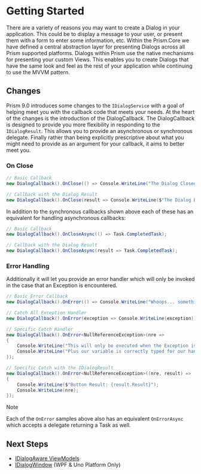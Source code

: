 # Getting Started

There are a variety of reasons you may want to create a Dialog in your application. This could be to display a message to your user, or present them with a form to enter some information, etc. Within the Prism.Core we have defined a central abstraction layer for presenting Dialogs across all Prism supported platforms. Dialogs within Prism use the native mechanisms for presenting your custom Views. This enables you to create Dialogs that have the same look and feel as the rest of your application while continuing to use the MVVM pattern.

## Changes

Prism 9.0 introduces some changes to the `IDialogService` with a goal of helping meet you with the callback code that meets your needs. At the heart of the changes is the introduction of the DialogCallback. The DialogCallback is designed to provide you more flexibility in responding to the `IDialogResult`. This allows you to provide an asynchronous or synchronous delegate. Finally rather than being explicitly prescriptive about what you might need to provide as an argument for your callback, it aims to better meet you.

### On Close

```cs
// Basic Callback
new DialogCallback().OnClose(() => Console.WriteLine("The Dialog Closed"));

// Callback with the Dialog Result
new DialogCallback().OnClose(result => Console.WriteLine($"The Dialog Button Result is: {result.Result}"));
```

In addition to the synchronous callbacks shown above each of these has an equivalent for handling asynchronous callbacks:

```cs
// Basic Callback
new DialogCallback().OnCloseAsync(() => Task.CompletedTask);

// Callback with the Dialog Result
new DialogCallback().OnCloseAsync(result => Task.CompletedTask);
```

### Error Handling

Additionally it will let you provide an error handler which will only be invoked in the case that an Exception is encountered.

```cs
// Basic Error Callback
new DialogCallback().OnError(() => Console.WriteLine("Whoops... something bad happened!"));

// Catch All Exception Handler
new DialogCallback().OnError(exception => Console.WriteLine(exception));

// Specific Catch Handler
new DialogCallback().OnError<NullReferenceException>(nre =>
{
    Console.WriteLine("This will only be executed when the Exception is a NullReferenceException.");
    Console.WriteLine("Plus our variable is correctly typed for our handler to work with!");
});

// Specific Catch with the IDialogResult
new DialogCallback().OnError<NullReferenceException>((nre, result) =>
{
    Console.WriteLine($"Button Result: {result.Result}");
    Console.WriteLine(nre);
});
```

> [!NOTE]
> Each of the `OnError` samples above also has an equivalent `OnErrorAsync` which accepts a delegate returning a Task as well.

## Next Steps

- [IDialogAware ViewModels](xref:Dialogs.IDialogAware)
- [IDialogWindow](xref:Dialogs.DialogWindow) (WPF & Uno Platform Only)
